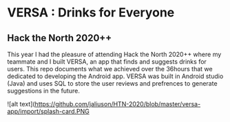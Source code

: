 # VERSA : Drinks for Everyone
## Hack the North 2020++

This year I had the pleasure of attending Hack the North 2020++ where my teammate and I built VERSA, an app that finds and suggests drinks for users. This repo documents what we achieved over the 36hours that we dedicated to developing the Android app. VERSA was built in Android studio (Java) and uses SQL to store the user reviews and prefrences to generate suggestions in the future.

![alt text](https://github.com/jaliuson/HTN-2020/blob/master/versa-app/import/splash-card.PNG
